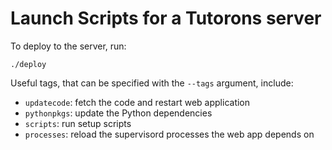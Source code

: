 # Launch Scripts for a Tutorons server

To deploy to the server, run:

    ./deploy

Useful tags, that can be specified with the `--tags` argument, include:
* `updatecode`: fetch the code and restart web application
* `pythonpkgs`: update the Python dependencies
* `scripts`: run setup scripts
* `processes`: reload the supervisord processes the web app depends on

